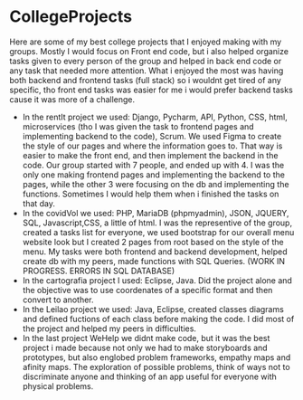 # CollegeProjects
Here are some of my best college projects that I enjoyed making with my groups.
Mostly I would focus on Front end code, but i also helped organize tasks given to every person of the group and helped in back end code or any task that needed more attention. 
What i enjoyed the most was having both backend and frontend tasks (full stack) so i wouldnt get tired of any specific, tho front end tasks was easier for me i would prefer backend tasks cause it was more of a challenge.

- In the rentIt project we used: Django, Pycharm, API, Python, CSS, html, microservices (tho I was given the task to frontend pages and implementing backend to the code), Scrum. We used Figma to create the style of our pages and where the information goes to. That way is easier to make the front end, and then implement the backend in the code. Our group started with 7 people, and ended up with 4. I was the only one making frontend pages and implementing the backend to the pages, while the other 3 were focusing on the db and implementing the functions. Sometimes I would help them when i finished the tasks on that day.
- In the covidVol we used: PHP, MariaDB (phpmyadmin), JSON, JQUERY, SQL, Javascript,CSS, a little of html. I was the representive of the group, created a tasks list for everyone, we used bootstrap for our overall menu website look but I created 2 pages from root based on the style of the menu. My tasks were both frontend and backend development, helped create db with my peers, made functions with SQL Queries. (WORK IN PROGRESS. ERRORS IN SQL DATABASE)
- In the cartografia project I used: Eclipse, Java. Did the project alone and the objective was to use coordenates of a specific format and then convert to another.
- In the Leilao project we used: Java, Eclipse, created classes diagrams and defined fuctions of each class before making the code. I did most of the project and helped my peers in difficulties.
- In the last project WeHelp we didnt make code, but it was the best project i made because not only we had to make storyboards and prototypes, but also englobed problem frameworks, empathy maps and afinity maps. The exploration of possible problems, think of ways not to discriminate anyone and thinking of an app useful for everyone with physical problems.
